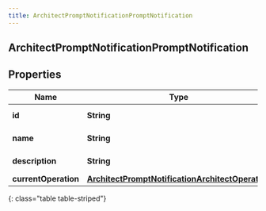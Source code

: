 ```yaml
---
title: ArchitectPromptNotificationPromptNotification
---
```


## ArchitectPromptNotificationPromptNotification

## Properties

| Name                 | Type                                                                                                                       | Description            | Notes      |
| -------------------- | -------------------------------------------------------------------------------------------------------------------------- | ---------------------- | ---------- |
| **id**               | <!----><!---->**String**<!---->                                                                                            | The prompt ID          | [optional] |
| **name**             | <!----><!---->**String**<!---->                                                                                            | The prompt name        | [optional] |
| **description**      | <!----><!---->**String**<!---->                                                                                            | The prompt description | [optional] |
| **currentOperation** | <!----><!---->[**ArchitectPromptNotificationArchitectOperation**](ArchitectPromptNotificationArchitectOperation.md)<!----> |                        | [optional] |

{: class="table table-striped"}

